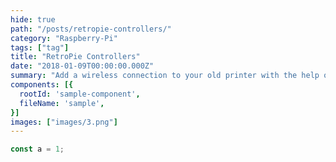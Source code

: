```yaml
---
hide: true
path: "/posts/retropie-controllers/"
category: "Raspberry-Pi"
tags: ["tag"]
title: "RetroPie Controllers"
date: "2018-01-09T00:00:00.000Z"
summary: "Add a wireless connection to your old printer with the help of a Raspberry Pi"
components: [{
  rootId: 'sample-component',
  fileName: 'sample',
}]
images: ["images/3.png"]
---
```


<div id="sample-component"></div>

```js
const a = 1;
```
